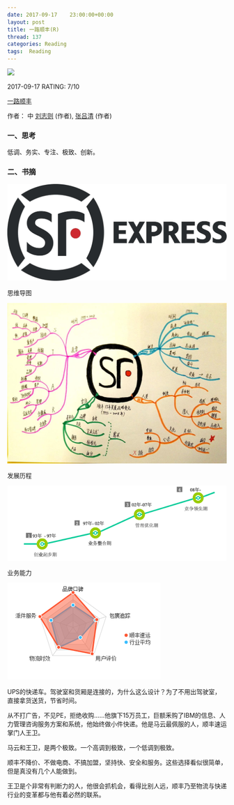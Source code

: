 ```yaml
---
date: 2017-09-17    23:00:00+00:00
layout: post
title: 一路顺丰(R)
thread: 137
categories: Reading
tags:  Reading
---
```




<img src="https://images-cn.ssl-images-amazon.com/images/I/61KdB4MXnoL.jpg" width="200" />



2017-09-17 RATING:  7/10



[一路顺丰](https://www.amazon.cn/一路顺丰-的传奇人生-刘志则/dp/B01N9MSSF0)



作者： 中 [刘志则](https://www.amazon.cn/s/ref=dp_byline_sr_book_1?ie=UTF8&field-author=%E5%88%98%E5%BF%97%E5%88%99&search-alias=books) (作者), [张吕清](https://www.amazon.cn/s/ref=dp_byline_sr_book_2?ie=UTF8&field-author=%E5%BC%A0%E5%90%95%E6%B8%85&search-alias=books) (作者)



### 一、思考

低调、务实、专注、极致、创新。

### 二、书摘

![](/images/一路顺丰/Logo.jpg)

思维导图

![](/images/一路顺丰/思维导图.jpg)

发展历程

![](/images/一路顺丰/SF发展历程.jpg)

业务能力

![](/images/一路顺丰/业务能力.png)



UPS的快递车。驾驶室和货厢是连接的，为什么这么设计？为了不用出驾驶室，直接拿货送货，节省时间。

从不打广告，不见PE，拒绝收购……他旗下15万员工，巨额釆购了IBM的信息、人力管理咨询服务方案和系统，他始终做小件快递。他是马云最佩服的人，顺丰速运掌门人王卫。

马云和王卫，是两个极致。一个高调到极致，一个低调到极致。

顺丰不降价、不做电商、不搞加盟，坚持快、安全和服务。这些选择看似很简单，但是真没有几个人能做到。

王卫是个非常有判断力的人，他很会抓机会，看得比别人远，顺丰乃至物流与快递行业的变革都与他有着必然的联系。